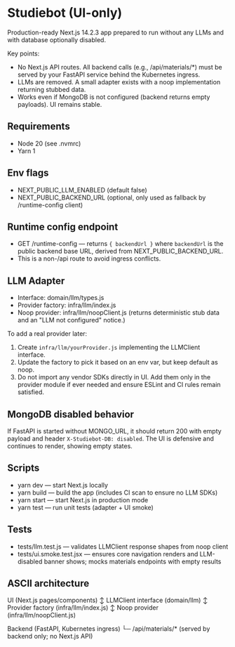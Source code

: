 # Studiebot (UI-only)

Production-ready Next.js 14.2.3 app prepared to run without any LLMs and with database optionally disabled.

Key points:
- No Next.js API routes. All backend calls (e.g., /api/materials/*) must be served by your FastAPI service behind the Kubernetes ingress.
- LLMs are removed. A small adapter exists with a noop implementation returning stubbed data.
- Works even if MongoDB is not configured (backend returns empty payloads). UI remains stable.

## Requirements
- Node 20 (see .nvmrc)
- Yarn 1

## Env flags
- NEXT_PUBLIC_LLM_ENABLED (default false)
- NEXT_PUBLIC_BACKEND_URL (optional, only used as fallback by /runtime-config client)

## Runtime config endpoint
- GET /runtime-config — returns `{ backendUrl }` where `backendUrl` is the public backend base URL, derived from NEXT_PUBLIC_BACKEND_URL.
- This is a non-/api route to avoid ingress conflicts.

## LLM Adapter
- Interface: domain/llm/types.js
- Provider factory: infra/llm/index.js
- Noop provider: infra/llm/noopClient.js (returns deterministic stub data and an "LLM not configured" notice.)

To add a real provider later:
1. Create `infra/llm/yourProvider.js` implementing the LLMClient interface.
2. Update the factory to pick it based on an env var, but keep default as noop.
3. Do not import any vendor SDKs directly in UI. Add them only in the provider module if ever needed and ensure ESLint and CI rules remain satisfied.

## MongoDB disabled behavior
If FastAPI is started without MONGO_URL, it should return 200 with empty payload and header `X-Studiebot-DB: disabled`. The UI is defensive and continues to render, showing empty states.

## Scripts
- yarn dev — start Next.js locally
- yarn build — build the app (includes CI scan to ensure no LLM SDKs)
- yarn start — start Next.js in production mode
- yarn test — run unit tests (adapter + UI smoke)

## Tests
- tests/llm.test.js — validates LLMClient response shapes from noop client
- tests/ui.smoke.test.jsx — ensures core navigation renders and LLM-disabled banner shows; mocks materials endpoints with empty results

## ASCII architecture

UI (Next.js pages/components)
  ↕
LLMClient interface (domain/llm)
  ↕
Provider factory (infra/llm/index.js)
  ↕
Noop provider (infra/llm/noopClient.js)

Backend (FastAPI, Kubernetes ingress)
  └─ /api/materials/*  (served by backend only; no Next.js API)